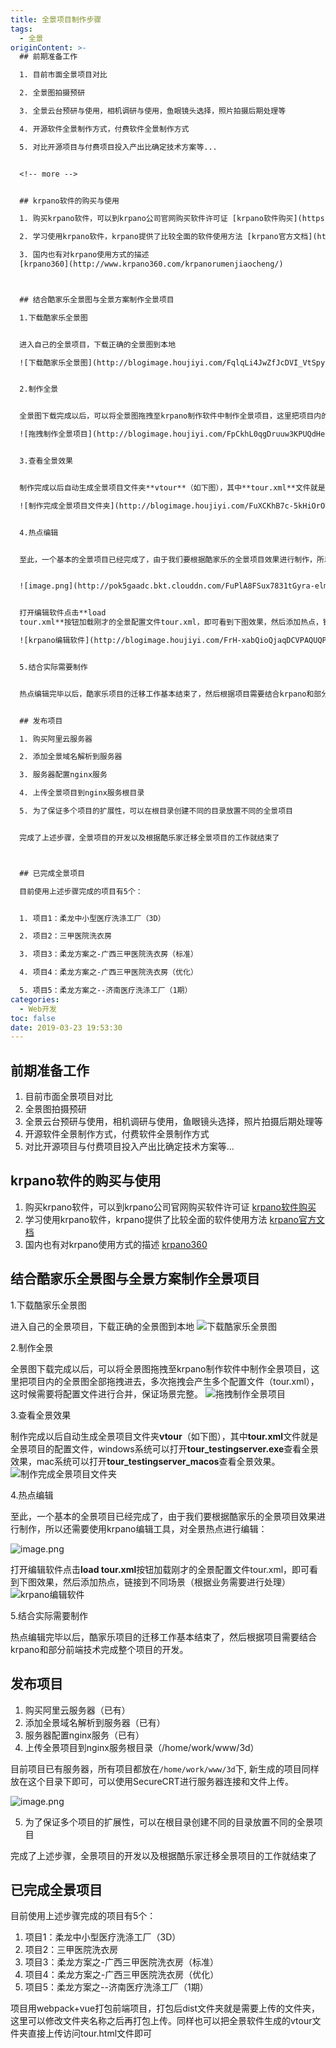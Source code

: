 ```yaml
---
title: 全景项目制作步骤
tags:
  - 全景
originContent: >-
  ## 前期准备工作

  1. 目前市面全景项目对比

  2. 全景图拍摄预研

  3. 全景云台预研与使用，相机调研与使用，鱼眼镜头选择，照片拍摄后期处理等

  4. 开源软件全景制作方式，付费软件全景制作方式

  5. 对比开源项目与付费项目投入产出比确定技术方案等...


  <!-- more -->


  ## krpano软件的购买与使用

  1. 购买krpano软件，可以到krpano公司官网购买软件许可证 [krpano软件购买](https://krpano.com/buy/)

  2. 学习使用krpano软件，krpano提供了比较全面的软件使用方法 [krpano官方文档](https://krpano.com/docu/) 

  3. 国内也有对krpano使用方式的描述
  [krpano360](http://www.krpano360.com/krpanorumenjiaocheng/)



  ## 结合酷家乐全景图与全景方案制作全景项目

  1.下载酷家乐全景图


  进入自己的全景项目，下载正确的全景图到本地

  ![下载酷家乐全景图](http://blogimage.houjiyi.com/FqlqLi4JwZfJcDVI_VtSpyPsZ1gs)


  2.制作全景


  全景图下载完成以后，可以将全景图拖拽至krpano制作软件中制作全景项目，这里把项目内的全景图全部拖拽进去，多次拖拽会产生多个配置文件（tour.xml），这时候需要将配置文件进行合并，保证场景完整。

  ![拖拽制作全景项目](http://blogimage.houjiyi.com/FpCkhL0qgDruuw3KPUQdHeZnTDVY)


  3.查看全景效果


  制作完成以后自动生成全景项目文件夹**vtour**（如下图），其中**tour.xml**文件就是全景项目的配置文件，windows系统可以打开**tour_testingserver.exe**查看全景效果，mac系统可以打开**tour_testingserver_macos**查看全景效果。

  ![制作完成全景项目文件夹](http://blogimage.houjiyi.com/FuXCKhB7c-5kHiOrOUAm4pWlBr3S)


  4.热点编辑


  至此，一个基本的全景项目已经完成了，由于我们要根据酷家乐的全景项目效果进行制作，所以还需要使用krpano编辑工具，对全景热点进行编辑：


  ![image.png](http://pok5gaadc.bkt.clouddn.com/FuPlA8FSux7831tGyra-elm1NDp1)


  打开编辑软件点击**load
  tour.xml**按钮加载刚才的全景配置文件tour.xml，即可看到下图效果，然后添加热点，链接到不同场景（根据业务需要进行处理）

  ![krpano编辑软件](http://blogimage.houjiyi.com/FrH-xabQioQjaqDCVPAQUQPeeJgw)


  5.结合实际需要制作


  热点编辑完毕以后，酷家乐项目的迁移工作基本结束了，然后根据项目需要结合krpano和部分前端技术完成整个项目的开发。


  ## 发布项目

  1. 购买阿里云服务器

  2. 添加全景域名解析到服务器

  3. 服务器配置nginx服务

  4. 上传全景项目到nginx服务根目录

  5. 为了保证多个项目的扩展性，可以在根目录创建不同的目录放置不同的全景项目


  完成了上述步骤，全景项目的开发以及根据酷乐家迁移全景项目的工作就结束了



  ## 已完成全景项目

  目前使用上述步骤完成的项目有5个：


  1. 项目1：柔龙中小型医疗洗涤工厂（3D）

  2. 项目2：三甲医院洗衣房

  3. 项目3：柔龙方案之-广西三甲医院洗衣房（标准）

  4. 项目4：柔龙方案之-广西三甲医院洗衣房（优化）

  5. 项目5：柔龙方案之--济南医疗洗涤工厂（1期）
categories:
  - Web开发
toc: false
date: 2019-03-23 19:53:30
---
```


## 前期准备工作
1. 目前市面全景项目对比
2. 全景图拍摄预研
3. 全景云台预研与使用，相机调研与使用，鱼眼镜头选择，照片拍摄后期处理等
4. 开源软件全景制作方式，付费软件全景制作方式
5. 对比开源项目与付费项目投入产出比确定技术方案等...

<!-- more -->

## krpano软件的购买与使用
1. 购买krpano软件，可以到krpano公司官网购买软件许可证 [krpano软件购买](https://krpano.com/buy/)
2. 学习使用krpano软件，krpano提供了比较全面的软件使用方法 [krpano官方文档](https://krpano.com/docu/) 
3. 国内也有对krpano使用方式的描述 [krpano360](http://www.krpano360.com/krpanorumenjiaocheng/)


## 结合酷家乐全景图与全景方案制作全景项目
1.下载酷家乐全景图

进入自己的全景项目，下载正确的全景图到本地
![下载酷家乐全景图](http://blogimage.houjiyi.com/FqlqLi4JwZfJcDVI_VtSpyPsZ1gs)

2.制作全景

全景图下载完成以后，可以将全景图拖拽至krpano制作软件中制作全景项目，这里把项目内的全景图全部拖拽进去，多次拖拽会产生多个配置文件（tour.xml），这时候需要将配置文件进行合并，保证场景完整。
![拖拽制作全景项目](http://blogimage.houjiyi.com/FpCkhL0qgDruuw3KPUQdHeZnTDVY)

3.查看全景效果

制作完成以后自动生成全景项目文件夹**vtour**（如下图），其中**tour.xml**文件就是全景项目的配置文件，windows系统可以打开**tour_testingserver.exe**查看全景效果，mac系统可以打开**tour_testingserver_macos**查看全景效果。
![制作完成全景项目文件夹](http://blogimage.houjiyi.com/FuXCKhB7c-5kHiOrOUAm4pWlBr3S)

4.热点编辑

至此，一个基本的全景项目已经完成了，由于我们要根据酷家乐的全景项目效果进行制作，所以还需要使用krpano编辑工具，对全景热点进行编辑：

![image.png](http://pok5gaadc.bkt.clouddn.com/FuPlA8FSux7831tGyra-elm1NDp1)

打开编辑软件点击**load tour.xml**按钮加载刚才的全景配置文件tour.xml，即可看到下图效果，然后添加热点，链接到不同场景（根据业务需要进行处理）
![krpano编辑软件](http://blogimage.houjiyi.com/FrH-xabQioQjaqDCVPAQUQPeeJgw)

5.结合实际需要制作

热点编辑完毕以后，酷家乐项目的迁移工作基本结束了，然后根据项目需要结合krpano和部分前端技术完成整个项目的开发。

## 发布项目
1. 购买阿里云服务器（已有）
2. 添加全景域名解析到服务器（已有）
3. 服务器配置nginx服务（已有）
4. 上传全景项目到nginx服务根目录（/home/work/www/3d）

目前项目已有服务器，所有项目都放在`/home/work/www/3d`下, 新生成的项目同样放在这个目录下即可，可以使用SecureCRT进行服务器连接和文件上传。

![image.png](http://pok5gaadc.bkt.clouddn.com/FthkQurb_3uWHnACxUHldQiDDkoh)

5. 为了保证多个项目的扩展性，可以在根目录创建不同的目录放置不同的全景项目

完成了上述步骤，全景项目的开发以及根据酷乐家迁移全景项目的工作就结束了


## 已完成全景项目
目前使用上述步骤完成的项目有5个：

1. 项目1：柔龙中小型医疗洗涤工厂（3D）
2. 项目2：三甲医院洗衣房
3. 项目3：柔龙方案之-广西三甲医院洗衣房（标准）
4. 项目4：柔龙方案之-广西三甲医院洗衣房（优化）
5. 项目5：柔龙方案之--济南医疗洗涤工厂（1期）

项目用webpack+vue打包前端项目，打包后dist文件夹就是需要上传的文件夹，这里可以修改文件夹名称之后再打包上传。同样也可以把全景软件生成的vtour文件夹直接上传访问tour.html文件即可